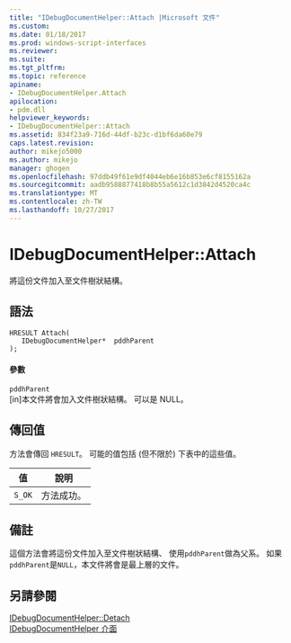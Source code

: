 ```yaml
---
title: "IDebugDocumentHelper::Attach |Microsoft 文件"
ms.custom: 
ms.date: 01/18/2017
ms.prod: windows-script-interfaces
ms.reviewer: 
ms.suite: 
ms.tgt_pltfrm: 
ms.topic: reference
apiname:
- IDebugDocumentHelper.Attach
apilocation:
- pdm.dll
helpviewer_keywords:
- IDebugDocumentHelper::Attach
ms.assetid: 834f23a9-716d-44df-b23c-d1bf6da60e79
caps.latest.revision: 
author: mikejo5000
ms.author: mikejo
manager: ghogen
ms.openlocfilehash: 97ddb49f61e9df4044eb6e16b853e6cf8155162a
ms.sourcegitcommit: aadb9588877418b8b55a5612c1d3842d4520ca4c
ms.translationtype: MT
ms.contentlocale: zh-TW
ms.lasthandoff: 10/27/2017
---
```

# <a name="idebugdocumenthelperattach"></a>IDebugDocumentHelper::Attach
將這份文件加入至文件樹狀結構。  
  
## <a name="syntax"></a>語法  
  
```  
HRESULT Attach(  
   IDebugDocumentHelper*  pddhParent  
);  
```  
  
#### <a name="parameters"></a>參數  
 `pddhParent`  
 [in]本文件將會加入文件樹狀結構。 可以是 NULL。  
  
## <a name="return-value"></a>傳回值  
 方法會傳回 `HRESULT`。 可能的值包括 (但不限於) 下表中的這些值。  
  
|值|說明|  
|-----------|-----------------|  
|`S_OK`|方法成功。|  
  
## <a name="remarks"></a>備註  
 這個方法會將這份文件加入至文件樹狀結構、 使用`pddhParent`做為父系。 如果`pddhParent`是`NULL`，本文件將會是最上層的文件。  
  
## <a name="see-also"></a>另請參閱  
 [IDebugDocumentHelper::Detach](../../winscript/reference/idebugdocumenthelper-detach.md)   
 [IDebugDocumentHelper 介面](../../winscript/reference/idebugdocumenthelper-interface.md)